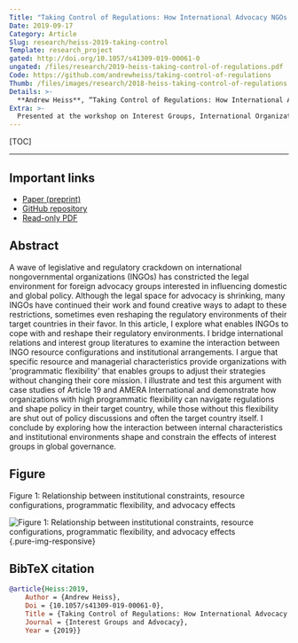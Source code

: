 ```yaml
---
Title: "Taking Control of Regulations: How International Advocacy NGOs Shape the Regulatory Environments of their Target Countries"
Date: 2019-09-17
Category: Article
Slug: research/heiss-2019-taking-control
Template: research_project
gated: http://doi.org/10.1057/s41309-019-00061-0
ungated: /files/research/2019-heiss-taking-control-of-regulations.pdf
Code: https://github.com/andrewheiss/taking-control-of-regulations
Thumb: /files/images/research/2018-heiss-taking-control-of-regulations.png
Details: >-
  **Andrew Heiss**, “Taking Control of Regulations: How International Advocacy NGOs Shape the Regulatory Environments of their Target Countries,” *Interest Groups and Advocacy* 8, no. 3 (September 2019): 356–75, doi: [`10.1057/s41309-019-00061-0`](https://doi.org/10.1057/s41309-019-00061-0)
Extra: >-
  Presented at the workshop on Interest Groups, International Organizations, and Global Problem-Solving Capacity, Stockholm University, Sweden, June 2018, organized by Elizabeth Bloodgood and Lisa Dellmuth
---
```


[TOC]

---

## Important links

- [Paper (preprint)](/files/research/2019-heiss-taking-control-of-regulations.pdf)
- [GitHub repository](https://github.com/andrewheiss/taking-control-of-regulations)
- [Read-only PDF](https://rdcu.be/bRhne)

## Abstract

A wave of legislative and regulatory crackdown on international nongovernmental organizations (INGOs) has constricted the legal environment for foreign advocacy groups interested in influencing domestic and global policy. Although the legal space for advocacy is shrinking, many INGOs have continued their work and found creative ways to adapt to these restrictions, sometimes even reshaping the regulatory environments of their target countries in their favor. In this article, I explore what enables INGOs to cope with and reshape their regulatory environments. I bridge international relations and interest group literatures to examine the interaction between INGO resource configurations and institutional arrangements. I argue that specific resource and managerial characteristics provide organizations with 'programmatic flexibility' that enables groups to adjust their strategies without changing their core mission. I illustrate and test this argument with case studies of Article 19 and AMERA International and demonstrate how organizations with high programmatic flexibility can navigate regulations and shape policy in their target country, while those without this flexibility are shut out of policy discussions and often the target country itself. I conclude by exploring how the interaction between internal characteristics and institutional environments shape and constrain the effects of interest groups in global governance. 


## Figure

Figure 1: Relationship between institutional constraints, resource configurations, programmatic flexibility, and advocacy effects

![Figure 1: Relationship between institutional constraints, resource configurations, programmatic flexibility, and advocacy effects](/files/images/research/iga-19_fig1.png){.pure-img-responsive}


## BibTeX citation

```bibtex
@article{Heiss:2019,
    Author = {Andrew Heiss},
    Doi = {10.1057/s41309-019-00061-0},
    Title = {Taking Control of Regulations: How International Advocacy {NGOs} Shape the Regulatory Environments of their Target Countries},
    Journal = {Interest Groups and Advocacy},
    Year = {2019}}
```
